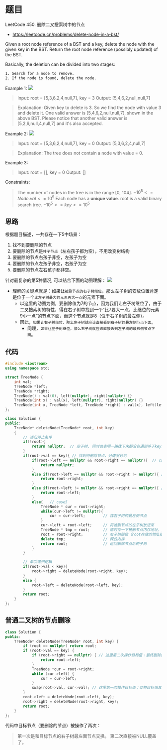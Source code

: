 # 题目
LeetCode 450. 删除二叉搜索树中的节点
- https://leetcode.cn/problems/delete-node-in-a-bst/


Given a root node reference of a BST and a key, delete the node with the given key in the BST. Return the root node reference (possibly updated) of the BST.

Basically, the deletion can be divided into two stages:
```txt
1. Search for a node to remove.
2. If the node is found, delete the node.
```

Example 1:
![](https://assets.leetcode.com/uploads/2020/09/04/del_node_1.jpg)


>Input: root = [5,3,6,2,4,null,7], key = 3
Output: [5,4,6,2,null,null,7]

>Explanation: Given key to delete is 3. So we find the node with value 3 and delete it.
One valid answer is [5,4,6,2,null,null,7], shown in the above BST.
Please notice that another valid answer is [5,2,6,null,4,null,7] and it's also accepted.

Example 2:
![](https://assets.leetcode.com/uploads/2020/09/04/del_node_supp.jpg)


>Input: root = [5,3,6,2,4,null,7], key = 0
Output: [5,3,6,2,4,null,7]

>Explanation: The tree does not contain a node with value = 0.

Example 3:

>Input: root = [], key = 0
Output: []


Constraints:

>The number of nodes in the tree is in the range [0, 104].
$-10^5 <= Node.val <= 10^5$
Each node has a **unique value**.
root is a valid binary search tree.
$-10^5 <= key <= 10^5$


## 思路
根据题目描述，一共存在一下5中场景：
1. 找不到要删除的节点
2. 要删除的节点是`叶子节点`（左右孩子都为空），不用改变树结构
3. 要删除的节点右孩子非空，左孩子为空
4. 要删除的节点左孩子非空，右孩子为空
5. 要删除的节点左右孩子都非空。

针对最复杂的第5种情况, 可以结合下面的动图理解：
![](https://code-thinking.cdn.bcebos.com/gifs/450.%E5%88%A0%E9%99%A4%E4%BA%8C%E5%8F%89%E6%90%9C%E7%B4%A2%E6%A0%91%E4%B8%AD%E7%9A%84%E8%8A%82%E7%82%B9.gif)
 - 理解的关键点就是：如果让`被删节点的右子树继位`，那么左子树的安放位置肯定是位于一个`比左子树最大的元素再大一点`的元素下面。
   - 以这里的动图为例，要删除值为7的节点，因为我们让右子树继位了，由于二叉搜索树的特性，得在右子树中找到一个“比7要大一点，比继位的元素9小一点”的节点下面，而这个节点就是8（位于右子树的最左侧）。
   - 因此，`如果让右子树继位，那么左子树就应该直接丢到右子树的最左侧节点下面`。
     - 同理，`如果让左子树继位，那么右子树就应该直接丢到左子树的最右侧节点下面`。

## 代码
```cpp
#include <iostream>
using namespace std;

struct TreeNode {
    int val;
    TreeNode *left;
    TreeNode *right;
    TreeNode() : val(0), left(nullptr), right(nullptr) {}
    TreeNode(int x) : val(x), left(nullptr), right(nullptr) {}
    TreeNode(int x, TreeNode *left, TreeNode *right) : val(x), left(left), right(right) {}
};

class Solution {
public:
    TreeNode* deleteNode(TreeNode* root, int key) 
    {
        // 递归停止条件
        if(!root){
            return nullptr;  // 空子树, 同时也表明一路找下来都没有遇到等于key的节点
        }
        if(root->val == key){ // 找到待删除节点，分情况讨论
            if(root->left == nullptr && root->right == nullptr){  // case2: 叶子节点，删完之后这个位置就是null了
                return nullptr;
            }
            else if(root->left == nullptr && root->right != nullptr){ // case3: 只有右孩子非空
                return root->right;
            }
            else if(root->left != nullptr && root->right == nullptr){ // case4: 只有左孩子非空
                return root->left;
            }
            else{   // case5
                TreeNode * cur = root->right;
                while(cur->left != nullptr){
                    cur = cur->left;        // 找右子树的最左侧节点
                }
                cur->left = root->left;     // 将被删节点的左子树放进来
                TreeNode * tmp = root;      // 临时存一下被删节点内存地址，用来释放内存
                root = root->right;         // 右子树继位（root存放的地址变成右孩子）
                delete tmp;                 // 释放内存
                return root;                // 返回删除节点后的子树
            }
        }

        // 单次递归逻辑
        if(root->val < key){
            root->right = deleteNode(root->right, key);
        }
        else {
            root->left = deleteNode(root->left, key);
        }
        return root;
    }
};

```

## 普通二叉树的节点删除
```cpp
class Solution {
public:
    TreeNode* deleteNode(TreeNode* root, int key) {
        if (root == nullptr) return root;
        if (root->val == key) {
            if (root->right == nullptr) { // 这里第二次操作目标值：最终删除的作用
                return root->left;
            }
            TreeNode *cur = root->right;
            while (cur->left) {
                cur = cur->left;
            }
            swap(root->val, cur->val); // 这里第一次操作目标值：交换目标值其右子树最左面节点。
        }
        root->left = deleteNode(root->left, key);
        root->right = deleteNode(root->right, key);
        return root;
    }
};
```
代码中目标节点（要删除的节点）被操作了两次：
>第一次是和目标节点的右子树最左面节点交换。
第二次直接被NULL覆盖了。

